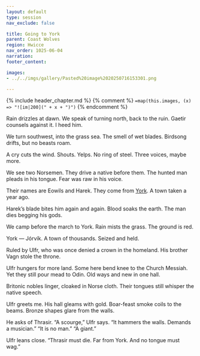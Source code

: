 ```yaml
---
layout: default
type: session
nav_exclude: false

title: Going to York
parent: Coast Wolves
region: Hwicce
nav_order: 1025-06-04
narration: 
footer_content: 

images:
- ../../imgs/gallery/Pasted%20image%2020250716153301.png

---
```


{% include header_chapter.md %}
{% comment %}
`=map(this.images, (x) => "![im|200](" + x + ")")`
{% endcomment %}

Rain drizzles at dawn.
We speak of turning north, back to the ruin.
Gaetir counsels against it.
I heed him.

We turn southwest, into the grass sea.
The smell of wet blades.
Birdsong drifts, but no beasts roam.

A cry cuts the wind.
Shouts. Yelps. No ring of steel.
Three voices, maybe more.

We see two Norsemen.
They drive a native before them.
The hunted man pleads in his tongue.
Fear was raw in his voice.

Their names are Eowils and Harek.
They come from [York](../../gazetteer/Hwicce/York.md).
A town taken a year ago.

Harek’s blade bites him again and again.
Blood soaks the earth.
The man dies begging his gods.

We camp before the march to York.
Rain mists the grass.
The ground is red.

York — Jórvík.
A town of thousands.
Seized and held.

Ruled by Ulfr, who was once denied a crown in the homeland.
His brother Vagn stole the throne.

Ulfr hungers for more land.
Some here bend knee to the Church Messiah.
Yet they still pour mead to Odin.
Old ways and new in one hall.

Britonic nobles linger, cloaked in Norse cloth.
Their tongues still whisper the native speech.

Ulfr greets me.
His hall gleams with gold.
Boar-feast smoke coils to the beams.
Bronze shapes glare from the walls.

He asks of Thrasir.
“A scourge,” Ulfr says.
“It hammers the walls. Demands a musician.”
“It is no man.”
“A giant.”

Ulfr leans close.
“Thrasir must die.
Far from York.
And no tongue must wag.”
